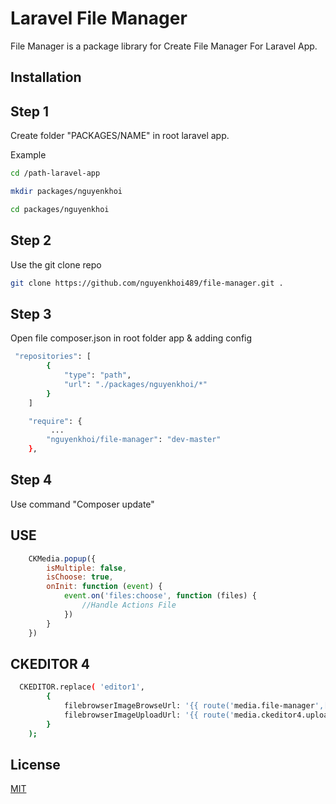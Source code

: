 # Laravel File Manager

File Manager is a package library for Create File Manager For Laravel App.

## Installation

## Step 1

Create folder "PACKAGES/NAME" in root laravel app.

Example

```bash
cd /path-laravel-app
```

```bash
mkdir packages/nguyenkhoi
```

```bash
cd packages/nguyenkhoi
```

## Step 2

Use the git clone repo

```bash
git clone https://github.com/nguyenkhoi489/file-manager.git .
```

## Step 3

Open file composer.json in root folder app & adding config

```bash
 "repositories": [
        {
            "type": "path",
            "url": "./packages/nguyenkhoi/*"
        }
    ]
```

```bash
    "require": {
         ...
        "nguyenkhoi/file-manager": "dev-master"
    },
```

## Step 4

Use command "Composer update"

## USE

```javascript
    CKMedia.popup({
        isMultiple: false,
        isChoose: true,
        onInit: function (event) {
            event.on('files:choose', function (files) {
                //Handle Actions File
            })
        }
    })
```
## CKEDITOR 4

```bash
  CKEDITOR.replace( 'editor1',
        {
            filebrowserImageBrowseUrl: '{{ route('media.file-manager',['isChoose' => true]) }}',
            filebrowserImageUploadUrl: '{{ route('media.ckeditor4.upload', ['_token' => csrf_token()]) }}'
        }
    );
```
## License

[MIT](https://choosealicense.com/licenses/mit/)
